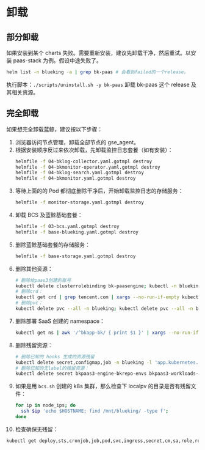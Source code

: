 # 卸载
## 部分卸载

如果安装到某个 charts 失败。需要重新安装，建议先卸载干净，然后重试。以安装 paas-stack 为例。假设中途失败了。
```  bash
helm list -n blueking -a | grep bk-paas # 会看到failed的一个release。
```

执行脚本：`./scripts/uninstall.sh -y bk-paas` 卸载 bk-paas 这个 release 及其相关资源。

## 完全卸载
如果想完全卸载蓝鲸，建议按以下步骤：

1. 浏览器访问节点管理，卸载全部节点的 gse_agent。
2. 根据安装顺序反过来依次卸载，先卸载监控日志套餐（如有安装）：
   ``` bash
   helmfile -f 04-bklog-collector.yaml.gotmpl destroy
   helmfile -f 04-bkmonitor-operator.yaml.gotmpl destroy
   helmfile -f 04-bklog-search.yaml.gotmpl destroy
   helmfile -f 04-bkmonitor.yaml.gotmpl destroy
3. 等待上面的的 Pod 都彻底删除干净后，开始卸载监控日志的存储服务：
   ``` bash
   helmfile -f monitor-storage.yaml.gotmpl destroy
   ```
4. 卸载 BCS 及蓝鲸基础套餐：
   ``` bash
   helmfile -f 03-bcs.yaml.gotmpl destroy
   helmfile -f base-blueking.yaml.gotmpl destroy
   ```
5. 删除蓝鲸基础套餐的存储服务：
   ``` bash
   helmfile -f base-storage.yaml.gotmpl destroy
   ```
6. 删除其他资源：
   ``` bash
   # 删除给paas3创建的账号
   kubectl delete clusterrolebinding bk-paasengine; kubectl -n blueking delete sa bk-paasengine;
   # 删除crd：
   kubectl get crd | grep tencent.com | xargs --no-run-if-empty kubectl delete crd
   # 删除pvc：
   kubectl delete pvc --all -n blueking; kubectl delete pvc --all -n bcs-system
   ```
7. 删除部署 SaaS 创建的 namespace：
   ``` bash
   kubectl get ns | awk '/^bkapp-bk/ { print $1 }' | xargs --no-run-if-empty kubectl delete ns
   ```
8. 删除残留资源：
   ``` bash
   # 删除已知的 hooks 生成的资源残留
   kubectl delete secret,configmap,job -n blueking -l 'app.kubernetes.io/instance in (bk-job,bk-repo,bk-paas)'
   # 删除已知的无label的残留资源：
   kubectl delete secret bkpaas3-engine-bkrepo-envs bkpaas3-workloads-bkrepo-envs -n blueking ; kubectl delete configmap bk-log-search-builtin-collect-configmap bk-log-search-grafana-ini bkpaas3-apiserver-3rd-apps -n blueking
   ```
9. 如果是用 `bcs.sh` 创建的 k8s 集群，那么检查下 localpv 的目录是否有残留文件：
   ``` bash
   for ip in node_ips; do
     ssh $ip 'echo $HOSTNAME; find /mnt/blueking/ -type f';
   done
   ```
10. 检查确保无残留：
   ``` bash
   kubectl get deploy,sts,cronjob,job,pod,svc,ingress,secret,cm,sa,role,rolebinding,pvc -n blueking
   ```
